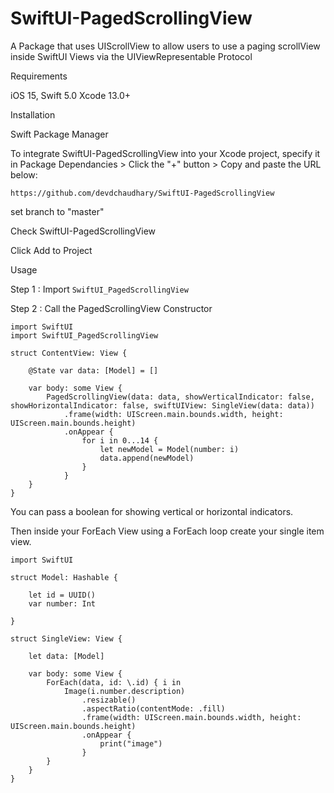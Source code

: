 # SwiftUI-PagedScrollingView

A Package that uses UIScrollView to allow users to use a paging scrollView inside SwiftUI Views 
via the UIViewRepresentable Protocol

Requirements

iOS 15,
Swift 5.0
Xcode 13.0+

Installation

Swift Package Manager

To integrate SwiftUI-PagedScrollingView into your Xcode project, specify it in Package Dependancies > Click the "+" button > Copy and paste the URL below:

```https://github.com/devdchaudhary/SwiftUI-PagedScrollingView```

set branch to "master"

Check SwiftUI-PagedScrollingView

Click Add to Project

Usage

Step 1 : Import ```SwiftUI_PagedScrollingView```

Step 2 : Call the PagedScrollingView Constructor

```
import SwiftUI
import SwiftUI_PagedScrollingView

struct ContentView: View {
    
    @State var data: [Model] = []
    
    var body: some View {
        PagedScrollingView(data: data, showVerticalIndicator: false, showHorizontalIndicator: false, swiftUIView: SingleView(data: data))
            .frame(width: UIScreen.main.bounds.width, height: UIScreen.main.bounds.height)
            .onAppear {
                for i in 0...14 {
                    let newModel = Model(number: i)
                    data.append(newModel)
                }
            }
    }
}
```

You can pass a boolean for showing vertical or horizontal indicators.

Then inside your ForEach View using a ForEach loop create your single item view. 

```
import SwiftUI

struct Model: Hashable {
    
    let id = UUID()
    var number: Int
    
}

struct SingleView: View {
    
    let data: [Model]
    
    var body: some View {
        ForEach(data, id: \.id) { i in
            Image(i.number.description)
                .resizable()
                .aspectRatio(contentMode: .fill)
                .frame(width: UIScreen.main.bounds.width, height: UIScreen.main.bounds.height)
                .onAppear {
                    print("image")
                }
        }
    }
}

```




